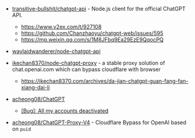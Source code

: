 - [transitive-bullshit/chatgpt-api](https://github.com/transitive-bullshit/chatgpt-api) - Node.js client for the official ChatGPT API.

  - https://www.v2ex.com/t/927108
  - https://github.com/Chanzhaoyu/chatgpt-web/issues/595
  - https://mp.weixin.qq.com/s/1M8JFbq9Ea29EzE9QqocPQ

- [waylaidwanderer/node-chatgpt-api](https://github.com/waylaidwanderer/node-chatgpt-api)
- [ikechan8370/node-chatgpt-proxy](https://github.com/ikechan8370/node-chatgpt-proxy) - a stable proxy solution of chat.openai.com which can bypass cloudflare with browser

  - https://ikechan8370.com/archives/da-jian-chatgpt-guan-fang-fan-xiang-dai-li

- [acheong08/ChatGPT](https://github.com/acheong08/ChatGPT/blob/main/docs/README_zh.md)

  - [[Bug]: All my accounts deactivated](https://github.com/acheong08/ChatGPT/issues/1158)

- [acheong08/ChatGPT-Proxy-V4](https://github.com/acheong08/ChatGPT-Proxy-V4) - Cloudflare Bypass for OpenAI based on `puid`